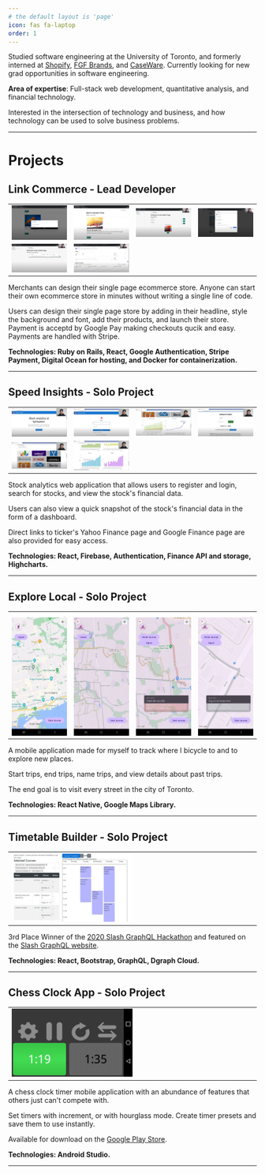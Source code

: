 ```yaml
---
# the default layout is 'page'
icon: fas fa-laptop
order: 1
---
```


Studied software engineering at the University of Toronto, and formerly interned at [Shopify](https://www.shopify.com/), [FGF Brands](https://fgfbrands.com/), and [CaseWare](https://www.caseware.com/). Currently looking for new grad opportunities in software engineering.

**Area of expertise**: Full-stack web development, quantitative analysis, and financial technology.

Interested in the intersection of technology and business, and how technology can be used to solve business problems.

<hr>

<h1>Projects</h1>

## Link Commerce - Lead Developer

<table>
        <tr>
            <td>
                <img src="/assets/linkcommerce/linkcommerce1.webp"/>
            </td>
            <td>
                <img src="/assets/linkcommerce/linkcommerce2.webp"/>
            </td>
            <td>
                <img src="/assets/linkcommerce/linkcommerce3.webp"/>
            </td>
            <td>
                <img src="/assets/linkcommerce/linkcommerce4.webp"/>
            </td>
        </tr>
        <tr>
            <td>
                <img src="/assets/linkcommerce/linkcommerce5.webp"/>
            </td>
            <td>
                <img src="/assets/linkcommerce/linkcommerce6.webp"/>
            </td>
        </tr>
</table>

Merchants can design their single page ecommerce store. Anyone can start their own ecommerce store in minutes without writing a single line of code.


Users can design their single page store by adding in their headline, style the background and font, add their products, and launch their store. Payment is acceptd by Google Pay making checkouts qucik and easy. Payments are handled with Stripe.

**Technologies: Ruby on Rails, React, Google Authentication, Stripe Payment, Digital Ocean for hosting, and Docker for containerization.**

<hr>

## Speed Insights - Solo Project

<table>
        <tr>
            <td>
                <img src="/assets/speedinsights/speedinsights1.webp"/>
            </td>
            <td>
                <img src="/assets/speedinsights/speedinsights2.webp"/>
            </td>
            <td>
                <img src="/assets/speedinsights/speedinsights3.webp"/>
            </td>
            <td>
                <img src="/assets/speedinsights/speedinsights4.webp"/>
            </td>
        </tr>
        <tr>
            <td>
                <img src="/assets/speedinsights/speedinsights5.webp"/>
            </td>
            <td>
                <img src="/assets/speedinsights/speedinsights6.webp"/>
            </td>
        </tr>
</table>

Stock analytics web application that allows users to register and login, search for stocks, and view the stock's financial data.

Users can also view a quick snapshot of the stock's financial data in the form of a dashboard.

Direct links to ticker's Yahoo Finance page and Google Finance page are also provided for easy access.

**Technologies: React, Firebase, Authentication, Finance API and storage, Highcharts.**

<hr>

## Explore Local - Solo Project

<table>
        <tr>
            <td>
                <img src="/assets/explorelocal/explorelocal1.webp"/>
            </td>
            <td>
                <img src="/assets/explorelocal/explorelocal2.webp"/>
            </td>
            <td>
                <img src="/assets/explorelocal/explorelocal3.webp"/>
            </td>
            <td>
                <img src="/assets/explorelocal/explorelocal4.webp"/>
            </td>
        </tr>
</table>

A mobile application made for myself to track where I bicycle to and to explore new places.

Start trips, end trips, name trips, and view details about past trips.

The end goal is to visit every street in the city of Toronto.

**Technologies: React Native, Google Maps Library.**

<hr>

## Timetable Builder - Solo Project

<table>
        <tr>
            <td>
                <img style="width:50%" src="/assets/timetablebuilder/timetablebuilder.webp"/>
            </td>
        </tr>
</table>

3rd Place Winner of the [2020 Slash GraphQL Hackathon](https://www.hackerearth.com/challenges/hackathon/slash-sprint/) and featured on the [Slash GraphQL website](https://dgraph.io/blog/post/hack-and-slash-hackathon-2020/).


**Technologies: React, Bootstrap, GraphQL, Dgraph Cloud.**


<hr>

## Chess Clock App - Solo Project

<table>
        <tr>
            <td>
                <img style="width:50%" src="/assets/chessclock/chessclock1.webp"/>
            </td>
        </tr>
</table>

A chess clock timer mobile application with an abundance of features that others just can't compete with.

Set timers with increment, or with hourglass mode. Create timer presets and save them to use instantly.

Available for download on the [Google Play Store](https://play.google.com/store/apps/details?id=knightsoul.chessclockv2&hl=en_CA&gl=US).

**Technologies: Android Studio.**

<hr>


